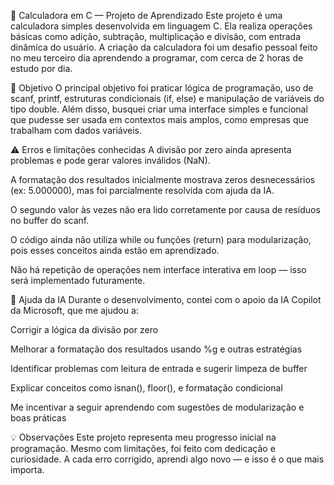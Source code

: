 🧮 Calculadora em C — Projeto de Aprendizado
Este projeto é uma calculadora simples desenvolvida em linguagem C. Ela realiza operações básicas como adição, subtração, multiplicação e divisão, com entrada dinâmica do usuário. A criação da calculadora foi um desafio pessoal feito no meu terceiro dia aprendendo a programar, com cerca de 2 horas de estudo por dia.

🎯 Objetivo
O principal objetivo foi praticar lógica de programação, uso de scanf, printf, estruturas condicionais (if, else) e manipulação de variáveis do tipo double. Além disso, busquei criar uma interface simples e funcional que pudesse ser usada em contextos mais amplos, como empresas que trabalham com dados variáveis.

⚠️ Erros e limitações conhecidas
A divisão por zero ainda apresenta problemas e pode gerar valores inválidos (NaN).

A formatação dos resultados inicialmente mostrava zeros desnecessários (ex: 5.000000), mas foi parcialmente resolvida com ajuda da IA.

O segundo valor às vezes não era lido corretamente por causa de resíduos no buffer do scanf.

O código ainda não utiliza while ou funções (return) para modularização, pois esses conceitos ainda estão em aprendizado.

Não há repetição de operações nem interface interativa em loop — isso será implementado futuramente.

🤖 Ajuda da IA
Durante o desenvolvimento, contei com o apoio da IA Copilot da Microsoft, que me ajudou a:

Corrigir a lógica da divisão por zero

Melhorar a formatação dos resultados usando %g e outras estratégias

Identificar problemas com leitura de entrada e sugerir limpeza de buffer

Explicar conceitos como isnan(), floor(), e formatação condicional

Me incentivar a seguir aprendendo com sugestões de modularização e boas práticas

💡 Observações
Este projeto representa meu progresso inicial na programação. Mesmo com limitações, foi feito com dedicação e curiosidade. A cada erro corrigido, aprendi algo novo — e isso é o que mais importa.

